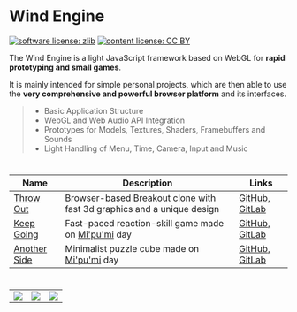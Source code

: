 # Wind Engine

[![software license: zlib](material/readme/badge_license_software.svg)](LICENSE.txt)
[![content license: CC BY](material/readme/badge_license_content.svg)](https://creativecommons.org/licenses/by/4.0/)

The Wind Engine is a light JavaScript framework based on WebGL for **rapid prototyping and small games**.

It is mainly intended for simple personal projects, which are then able to use the **very comprehensive and powerful browser platform** and its interfaces.

> - Basic Application Structure
> - WebGL and Web Audio API Integration
> - Prototypes for Models, Textures, Shaders, Framebuffers and Sounds
> - Light Handling of Menu, Time, Camera, Input and Music

#

| Name | Description | Links |
| --- | --- | --- |
| [Throw Out](https://gamejolt.com/games/throw-out/20444) | Browser-based Breakout clone with fast 3d graphics and a unique design | [GitHub](https://github.com/MausGames/throw-out), [GitLab](https://gitlab.com/MausGames/throw-out) |
| [Keep Going](https://mausgames.itch.io/keep-going) | Fast-paced reaction-skill game made on [Mi'pu'mi][1] day | [GitHub](https://github.com/MausGames/keep-going), [GitLab](https://gitlab.com/MausGames/keep-going) |
| [Another Side](https://mausgames.itch.io/another-side) | Minimalist puzzle cube made on [Mi'pu'mi][1] day | [GitHub](https://github.com/MausGames/another-side), [GitLab](https://gitlab.com/MausGames/another-side) |

#

<table>
    <tr>
        <td><a href="material/screenshots/to_screen_new_001.jpg?raw=true"><img src="material/screenshots/to_screen_new_001t.jpg"></a></td>
        <td><a href="material/screenshots/keg_screen_003.jpg?raw=true"><img src="material/screenshots/keg_screen_003t.jpg"></a></td>
        <td><a href="material/screenshots/ans_screen_002.jpg?raw=true"><img src="material/screenshots/ans_screen_002t.jpg"></a></td>
    </tr>
</table>

[1]: https://mipumi.com